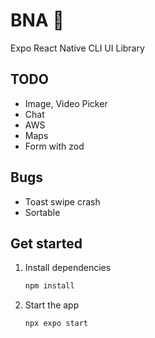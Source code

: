 # BNA 👋

Expo React Native CLI UI Library

## TODO

- Image, Video Picker
- Chat
- AWS
- Maps
- Form with zod

## Bugs

- Toast swipe crash
- Sortable

## Get started

1. Install dependencies

   ```bash
   npm install
   ```

2. Start the app

   ```bash
   npx expo start
   ```
